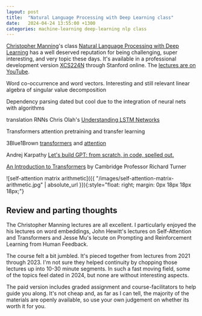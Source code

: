 ```yaml
---
layout: post
title:  "Natural Language Processing with Deep Learning class"
date:   2024-04-24 13:55:00 +1300
categories: machine-learning deep-learning nlp class
---
```


[Christopher Manning][3]'s class [Natural Language Processing with Deep Learning][1] has a well deserved reputation for being challenging, super interesting, and very topic these days. It's available in a professional development version [XCS224N][2] through Stanford online. The [lectures are on YouTube][11].

Word co-occurrence and word vectors.
Interesting and still relevant
linear algebra of singular value decomposition

Dependency parsing
dated but cool due to the integration of neural nets with algorithms

translation
RNNs
Chris Olah's [Understanding LSTM Networks][8]

Transformers
attention
pretraining and transfer learning

3Blue1Brown
[transformers][5] and [attention][6]

Andrej Karpathy [Let's build GPT: from scratch, in code, spelled out.][7]

[An Introduction to Transformers][9] by Cambridge Professor Richard Turner


![self-attention matrix arithmetic]({{ "/images/self-attention-matrix-arithmetic.jpg" | absolute_url }}){:style="float: right; margin: 0px 18px 18px 18px;"}

## Review and parting thoughts

The Christopher Manning lectures are all excellent. I particularly enjoyed the his lectures on word embeddings, John Hewitt's lectures on Self-Attention and Transformers and Jesse Mu's lecute on Prompting and Reinforcement Learning from Human Feedback.

The course felt a bit jumbled. It's pieced together from lectures from 2021 through 2023. I'm not sure they helped continuity by chopping those lectures up into 10-30 minute segments. In such a fast moving field, some of the topics feel dated in 2024, but none are without interesting aspects.

The paid version includes graded assignment and course-facilitators to help guide you along. It's not cheap and, as far as I can tell, the majority of the materials are openly available, so use your own judgement on whether its worth it for you.


[1]: https://web.stanford.edu/class/cs224n/
[2]: https://online.stanford.edu/courses/xcs224n-natural-language-processing-deep-learning
[3]: https://nlp.stanford.edu/~manning/
[4]: https://github.com/cbare/NLP-with-deep-learning
[5]: https://www.youtube.com/watch?v=wjZofJX0v4M
[6]: https://www.youtube.com/watch?v=eMlx5fFNoYc
[7]: https://www.youtube.com/watch?v=kCc8FmEb1nY
[8]: https://colah.github.io/posts/2015-08-Understanding-LSTMs/
[9]: https://arxiv.org/pdf/2304.10557.pdf
[10]: https://nlp.stanford.edu/~johnhew/
[11]: https://www.youtube.com/playlist?list=PLoROMvodv4rMFqRtEuo6SGjY4XbRIVRd4
